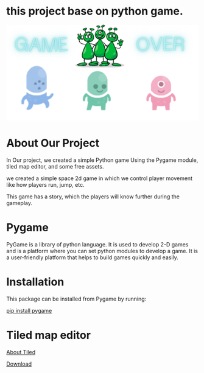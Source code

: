 # this project base on python game.

![Game Image](https://github.com/Enjoy0099/py_game/blob/82450c9fa25834775c74e2f0b8710a0518318f34/imges/END.png)

# About Our Project

In Our project, we created a simple Python game Using the Pygame module, tiled map editor, and some free assets.

we created a simple space 2d game in which we control player movement like how players run, jump, etc.

This game has a story, which the players will know further during the gameplay.


# Pygame

PyGame is a library of python language. It is used to develop 2-D games and is a platform where you can set python modules to develop a game. It is a user-friendly platform that helps to build games quickly and easily. 

# Installation

This package can be installed from Pygame by running:

[pip install pygame]() 

# Tiled map editor

[About Tiled](https://doc.mapeditor.org/en/stable/manual/introduction/)

[Download](https://www.mapeditor.org/download.html)

# 
